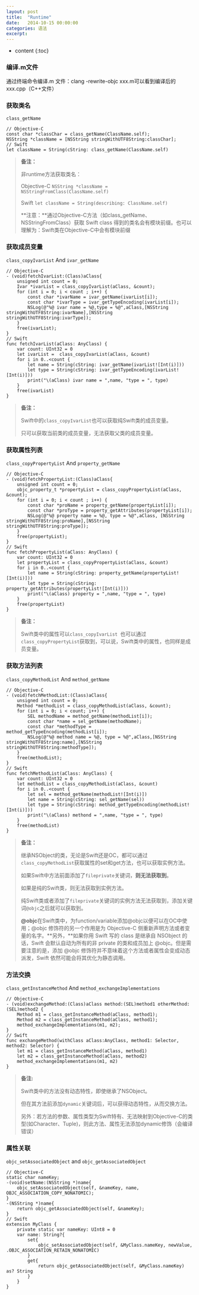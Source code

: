 ```yaml
---
layout: post
title:  "Runtime"
date:   2014-10-15 00:00:00
categories: 语法
excerpt: 
---
```


* content
{:toc}


### 编译.m文件

通过终端命令编译.m 文件：clang -rewrite-objc xxx.m可以看到编译后的xxx.cpp（C++文件）

### 获取类名

`class_getName`

````
// Objective-C
const char *classChar = class_getName(ClassName.self);
NSString *className = [NSString stringWithUTF8String:classChar];
// Swift
let className = String(cString: class_getName(ClassName.self)
````

> **备注：**
> 
> 非runtime方法获取类名：
> 
> Objective-C `NSString *className = NSStringFromClass(ClassName.self)`
> 
> Swift `let className = String(describing: ClassName.self)`
> 
> **注意：**通过Objective-C方法（如class_getName、NSStringFromClass）获取 Swift class 得到的类名会有模块前缀。也可以理解为：Swift类在Objective-C中会有模块前缀
> 

### 获取成员变量

`class_copyIvarList` And `ivar_getName` 

````
// Objective-C
- (void)fetchIvarList:(Class)aClass{
    unsigned int count = 0;
    Ivar *ivarList = class_copyIvarList(aClass, &count);
    for (int i = 0; i < count ; i++) {
        const char *ivarName = ivar_getName(ivarList[i]);
        const char *ivarType = ivar_getTypeEncoding(ivarList[i]);
        NSLog(@"%@ ivar name = %@,type = %@",aClass,[NSString stringWithUTF8String:ivarName],[NSString stringWithUTF8String:ivarType]);
    }
    free(ivarList);
}
// Swift
func fetchIvarList(aClass: AnyClass) {
    var count: UInt32 = 0
    let ivarList =  class_copyIvarList(aClass, &count)
    for i in 0..<count {
        let name = String(cString: ivar_getName(ivarList![Int(i)]))
        let type = String(cString: ivar_getTypeEncoding(ivarList![Int(i)]))
        print("\(aClass) ivar name = ",name, "type = ", type)
    }
    free(ivarList)
}
````

> **备注：**
> 
> Swift中的`class_copyIvarList`也可以获取纯Swift类的成员变量。
> 
> 只可以获取当前类的成员变量，无法获取父类的成员变量。
> 

### 获取属性列表

`class_copyPropertyList` And `property_getName`

````
// Objective-C
- (void)fetchPropertyList:(Class)aClass{
    unsigned int count = 0;
    objc_property_t *propertyList = class_copyPropertyList(aClass, &count);
    for (int i = 0; i < count ; i++) {
        const char *proName = property_getName(propertyList[i]);
        const char *proType = property_getAttributes(propertyList[i]);
        NSLog(@"%@ property name = %@, type = %@",aClass, [NSString stringWithUTF8String:proName],[NSString stringWithUTF8String:proType]);
    }
    free(propertyList);
}
// Swift
func fetchPropertyList(aClass: AnyClass) {
    var count: UInt32 = 0
    let propertyList = class_copyPropertyList(aClass, &count)
    for i in 0..<count {
        let name = String(cString: property_getName(propertyList![Int(i)]))
        let type = String(cString: property_getAttributes(propertyList![Int(i)]))
        print("\(aClass) property = ",name, "type = ", type)
    }
    free(propertyList)
}
````

> **备注：**
> 
> Swift类中的属性可以`class_copyIvarList `也可以通过`class_copyPropertyList`获取到，可以说，Swift类中的属性，也同样是成员变量。
>  

### 获取方法列表

`class_copyMethodList` And `method_getName`

````
// Objective-C
- (void)fetchMethodList:(Class)aClass{
    unsigned int count = 0;
    Method *methodList = class_copyMethodList(aClass, &count);
    for (int i = 0; i < count; i++) {
        SEL methodName = method_getName(methodList[i]);
        const char *name = sel_getName(methodName);
        const char *methodType = method_getTypeEncoding(methodList[i]);
        NSLog(@"%@ method name = %@, type = %@",aClass,[NSString stringWithUTF8String:name],[NSString stringWithUTF8String:methodType]);
    }
    free(methodList);
}
// Swift
func fetchMethodList(aClass: AnyClass) {
    var count: UInt32 = 0
    let methodList = class_copyMethodList(aClass, &count)
    for i in 0..<count {
        let sel = method_getName(methodList![Int(i)])
        let name = String(cString: sel_getName(sel))
        let type = String(cString: method_getTypeEncoding(methodList![Int(i)]))
        print("\(aClass) methond = ",name, "type = ", type)
    }
    free(methodList)
}
````

> **备注：**
> 
> 继承NSObject的类，无论是Swift还是OC，都可以通过`class_copyMethodList`获取属性的set和get方法，也可以获取实例方法。
> 
> 如果Swift中方法前面添加了`fileprivate`关键词，**则无法获取到**。
> 
> 如果是纯的Swift类，则无法获取到实例方法。
> 
> 纯Swift类或者添加了`fileprivate`关键词的实例方法无法获取到，添加关键词`@objc`之后就可以获取到。
> 
> **@objc**在Swift类中，为function/variable添加@objc以便可以在OC中使用；@objc 修饰符的另一个作用是为 Objective-C 侧重新声明方法或者变量的名字。**另外，**如果你用 Swift 写的 class 是继承自 NSObject 的话，Swift 会默认自动为所有的非 private 的类和成员加上 @objc。但是需要注意的是，添加 @objc 修饰符并不意味着这个方法或者属性会变成动态派发，Swift 依然可能会将其优化为静态调用。
> 

### 方法交换

`class_getInstanceMethod` And `method_exchangeImplementations`

````
// Objective-C
- (void)exchangeMethod:(Class)aClass method:(SEL)method1 otherMethod:(SEL)method2 {
    Method m1 = class_getInstanceMethod(aClass, method1);
    Method m2 = class_getInstanceMethod(aClass, method1);
    method_exchangeImplementations(m1, m2);
}
// Swift
func exchangeMethod(withClass aClass:AnyClass, method1: Selector, method2: Selector) {
    let m1 = class_getInstanceMethod(aClass, method1)
    let m2 = class_getInstanceMethod(aClass, method2)
    method_exchangeImplementations(m1, m2)
}
````

> **备注:**
> 
> Swift类中的方法没有动态特性，即使继承了NSObject。
> 
> 但在其方法前添加`dynamic`关键词后，可以获得动态特性，从而交换方法。
> 
> 另外：若方法的参数、属性类型为Swift特有、无法映射到Objective-C的类型(如Character、Tuple)，则此方法、属性无法添加dynamic修饰（会编译错误）
> 

### 属性关联

`objc_setAssociatedObject` and `objc_getAssociatedObject`

````
// Objective-C
static char nameKey;
-(void)setName:(NSString *)name{
    objc_setAssociatedObject(self, &nameKey, name, OBJC_ASSOCIATION_COPY_NONATOMIC);
}
-(NSString *)name{
    return objc_getAssociatedObject(self, &nameKey);
}
// Swift
extension MyClass {
    private static var nameKey: UInt8 = 0
    var name: String?{
        set{
            objc_setAssociatedObject(self, &MyClass.nameKey, newValue, .OBJC_ASSOCIATION_RETAIN_NONATOMIC)
        }
        get{
            return objc_getAssociatedObject(self, &MyClass.nameKey) as? String
        }
    }
}
````